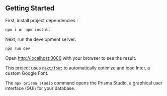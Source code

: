 

## Getting Started

First, install project dependencies :
```bash
npm i or npm install 

```

Next, run the development server:

```bash
npm run dev

```

Open [http://localhost:3000](http://localhost:3000) with your browser to see the result.

This project uses [`next/font`](https://nextjs.org/docs/basic-features/font-optimization) to automatically optimize and load Inter, a custom Google Font.

The ``` npx prisma studio ``` command opens the Prisma Studio, a graphical user interface (GUI) for your database.


